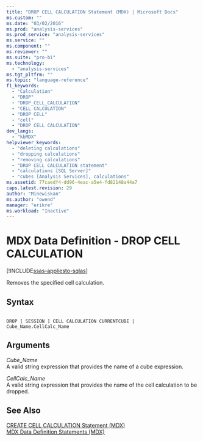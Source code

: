 ```yaml
---
title: "DROP CELL CALCULATION Statement (MDX) | Microsoft Docs"
ms.custom: ""
ms.date: "03/02/2016"
ms.prod: "analysis-services"
ms.prod_service: "analysis-services"
ms.service: ""
ms.component: ""
ms.reviewer: ""
ms.suite: "pro-bi"
ms.technology: 
  - "analysis-services"
ms.tgt_pltfrm: ""
ms.topic: "language-reference"
f1_keywords: 
  - "Calculation"
  - "DROP"
  - "DROP_CELL_CALCULATION"
  - "CELL CALCULATION"
  - "DROP CELL"
  - "cell"
  - "DROP CELL CALCULATION"
dev_langs: 
  - "kbMDX"
helpviewer_keywords: 
  - "deleting calculations"
  - "dropping calculations"
  - "removing calculations"
  - "DROP CELL CALCULATION statement"
  - "calculations [SQL Server]"
  - "cubes [Analysis Services], calculations"
ms.assetid: 77caedf4-dd96-4eac-a5e4-fd82148a44a7
caps.latest.revision: 29
author: "Minewiskan"
ms.author: "owend"
manager: "erikre"
ms.workload: "Inactive"
---
```

# MDX Data Definition - DROP CELL CALCULATION
[!INCLUDE[ssas-appliesto-sqlas](../includes/ssas-appliesto-sqlas.md)]

  Removes the specified cell calculation.  
  
## Syntax  
  
```  
  
DROP [ SESSION ] CELL CALCULATION CURRENTCUBE | Cube_Name.CellCalc_Name  
```  
  
## Arguments  
 *Cube_Name*  
 A valid string expression that provides the name of a cube expression.  
  
 *CellCalc_Name*  
 A valid string expression that provides the name of the cell calculation to be dropped.  
  
## See Also  
 [CREATE CELL CALCULATION Statement &#40;MDX&#41;](../mdx/mdx-data-definition-create-cell-calculation.md)   
 [MDX Data Definition Statements &#40;MDX&#41;](../mdx/mdx-data-definition-statements-mdx.md)  
  
  
